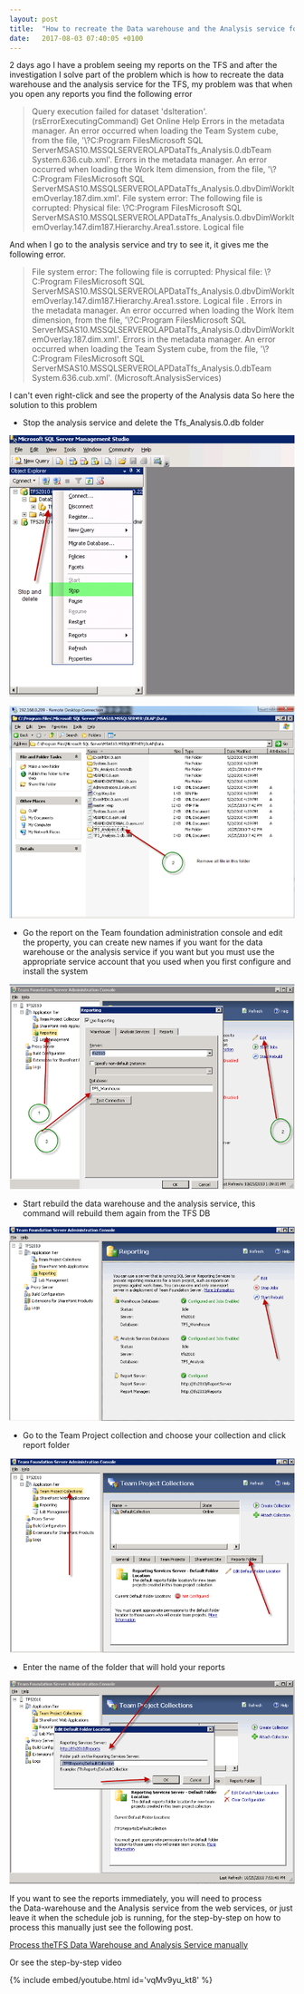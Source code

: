 ```yaml
---
layout: post
title:  "How to recreate the Data warehouse and the Analysis service for TFS?"
date:   2017-08-03 07:40:05 +0100
---
```


2 days ago I have a problem seeing my reports on the TFS and after the investigation I solve part of the problem which is how to recreate the data warehouse and the analysis service for the TFS, my problem was that
when you open any reports you find the following error

> Query execution failed for dataset \'dsIteration\'.
> (rsErrorExecutingCommand) Get Online Help Errors in the metadata
> manager. An error occurred when loading the Team System cube, from the
> file, \'\\?C:Program FilesMicrosoft SQL
> ServerMSAS10.MSSQLSERVEROLAPDataTfs_Analysis.0.dbTeam
> System.636.cub.xml\'. Errors in the metadata manager. An error
> occurred when loading the Work Item dimension, from the file,
> \'\\?C:Program FilesMicrosoft SQL
> ServerMSAS10.MSSQLSERVEROLAPDataTfs_Analysis.0.dbvDimWorkItemOverlay.187.dim.xml\'.
> File system error: The following file is corrupted: Physical file:
> \\?C:Program FilesMicrosoft SQL
> ServerMSAS10.MSSQLSERVEROLAPDataTfs_Analysis.0.dbvDimWorkItemOverlay.147.dim187.Hierarchy.Area1.sstore.
> Logical file

And when I go to the analysis service and try to see it, it gives me the
following error.

> File system error: The following file is corrupted: Physical file:
> \\?C:Program FilesMicrosoft SQL
> ServerMSAS10.MSSQLSERVEROLAPDataTfs_Analysis.0.dbvDimWorkItemOverlay.147.dim187.Hierarchy.Area1.sstore.
> Logical file . Errors in the metadata manager. An error occurred when
> loading the Work Item dimension, from the file, \'\\?C:Program
> FilesMicrosoft SQL
> ServerMSAS10.MSSQLSERVEROLAPDataTfs_Analysis.0.dbvDimWorkItemOverlay.187.dim.xml\'.
> Errors in the metadata manager. An error occurred when loading the
> Team System cube, from the file, \'\\?C:Program FilesMicrosoft SQL
> ServerMSAS10.MSSQLSERVEROLAPDataTfs_Analysis.0.dbTeam
> System.636.cub.xml\'. (Microsoft.AnalysisServices)

I can\'t even right-click and see the property of the Analysis data So here the solution to this problem

- Stop the analysis service and delete the Tfs_Analysis.0.db folder

[![Stop the analysis service](/assets/images/2017/08/Stop-analysis-service.png)](/assets/images/2017/08/Stop-analysis-service.png)

[![Delete Tfs_Analsysis.0.db](/assets/images/2017/08/Analysis-service-data-folder.png)](/assets/images/2017/08/Analysis-service-data-folder.png)

- Go the report on the Team foundation administration console and edit the property, you can create new names if you want for the data warehouse or the analysis service if you want but you must use the appropriate service account that you used when you first configure and install the system

[![Edit the report tab](/assets/images/2017/08/Edit-report-configuration.png)](/assets/images/2017/08/Edit-report-configuration.png)

- Start rebuild the data warehouse and the analysis service, this command will rebuild them again from the TFS DB

[![Rebuild the data warehouse and analysis service](/assets/images/2017/08/Rebuild-the-data-warehouse-and-the-reports.png)](/assets/images/2017/08/Rebuild-the-data-warehouse-and-the-reports.png)


- Go to the Team Project collection and choose your collection and click report folder

[![Create Report folder](/assets/images/2017/08/Assign-report-folder.png)](/assets/images/2017/08/Assign-report-folder.png)

- Enter the name of the folder that will hold your reports

[![Give the report folder name](/assets/images/2017/08/Naming-Report-folder.png)](/assets/images/2017/08/Naming-Report-folder.png)

If you want to see the reports immediately, you will need to process the Data-warehouse and the Analysis service from the web services, or just leave it when the schedule job is running, for the step-by-step on how to process this manually just see the following post. 

[Process theTFS Data Warehouse and Analysis Service manually](https://mohamedradwan-devops.github.io/2011/07/11/process-the-tfs-data-warehouse-manually/ "Process the TFS Data Warehouse and Analysis Service manually")

Or see the step-by-step video

{% include embed/youtube.html id='vqMv9yu_kt8' %}


